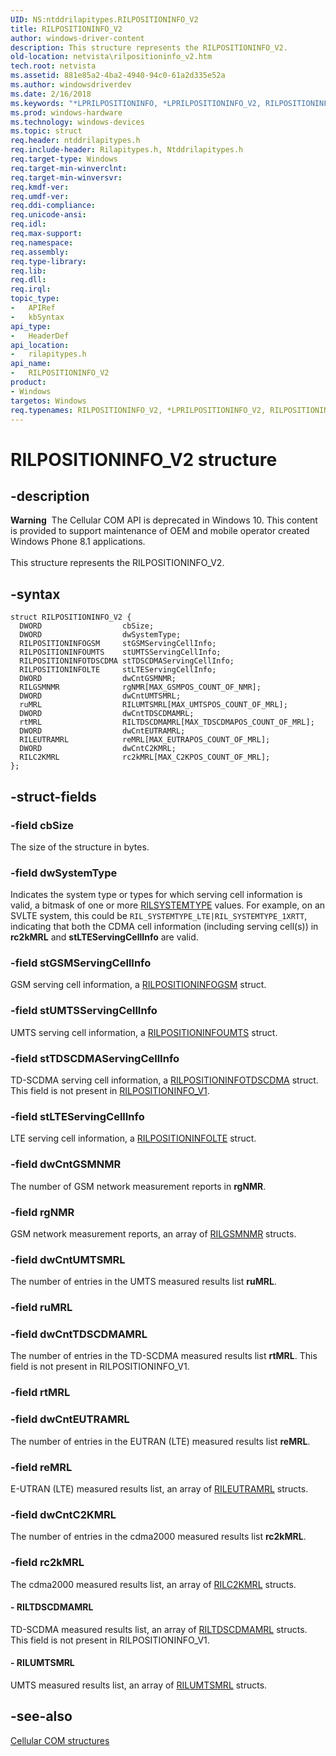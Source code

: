 ```yaml
---
UID: NS:ntddrilapitypes.RILPOSITIONINFO_V2
title: RILPOSITIONINFO_V2
author: windows-driver-content
description: This structure represents the RILPOSITIONINFO_V2.
old-location: netvista\rilpositioninfo_v2.htm
tech.root: netvista
ms.assetid: 881e85a2-4ba2-4940-94c0-61a2d335e52a
ms.author: windowsdriverdev
ms.date: 2/16/2018
ms.keywords: "*LPRILPOSITIONINFO, *LPRILPOSITIONINFO_V2, RILPOSITIONINFO, RILPOSITIONINFO_V2, RILPOSITIONINFO_V2 structure [Network Drivers Starting with Windows Vista], netvista.rilpositioninfo_v2, rilapitypes/RILPOSITIONINFO_V2"
ms.prod: windows-hardware
ms.technology: windows-devices
ms.topic: struct
req.header: ntddrilapitypes.h
req.include-header: Rilapitypes.h, Ntddrilapitypes.h
req.target-type: Windows
req.target-min-winverclnt:
req.target-min-winversvr:
req.kmdf-ver:
req.umdf-ver:
req.ddi-compliance:
req.unicode-ansi:
req.idl:
req.max-support:
req.namespace:
req.assembly:
req.type-library:
req.lib:
req.dll:
req.irql:
topic_type:
-	APIRef
-	kbSyntax
api_type:
-	HeaderDef
api_location:
-	rilapitypes.h
api_name:
-	RILPOSITIONINFO_V2
product:
- Windows
targetos: Windows
req.typenames: RILPOSITIONINFO_V2, *LPRILPOSITIONINFO_V2, RILPOSITIONINFO, *LPRILPOSITIONINFO
---
```


# RILPOSITIONINFO_V2 structure


## -description


<div class="alert"><b>Warning</b>  The Cellular COM API is deprecated in Windows 10. This content is provided to support maintenance of OEM and mobile operator created Windows Phone 8.1 applications.</div><div> </div>This structure represents the RILPOSITIONINFO_V2.


## -syntax


````
struct RILPOSITIONINFO_V2 {
  DWORD                  cbSize;
  DWORD                  dwSystemType;
  RILPOSITIONINFOGSM     stGSMServingCellInfo;
  RILPOSITIONINFOUMTS    stUMTSServingCellInfo;
  RILPOSITIONINFOTDSCDMA stTDSCDMAServingCellInfo;
  RILPOSITIONINFOLTE     stLTEServingCellInfo;
  DWORD                  dwCntGSMNMR;
  RILGSMNMR              rgNMR[MAX_GSMPOS_COUNT_OF_NMR];
  DWORD                  dwCntUMTSMRL;
  ruMRL                  RILUMTSMRL[MAX_UMTSPOS_COUNT_OF_MRL];
  DWORD                  dwCntTDSCDMAMRL;
  rtMRL                  RILTDSCDMAMRL[MAX_TDSCDMAPOS_COUNT_OF_MRL];
  DWORD                  dwCntEUTRAMRL;
  RILEUTRAMRL            reMRL[MAX_EUTRAPOS_COUNT_OF_MRL];
  DWORD                  dwCntC2KMRL;
  RILC2KMRL              rc2kMRL[MAX_C2KPOS_COUNT_OF_MRL];
};
````


## -struct-fields




### -field cbSize

The size of the structure in bytes.


### -field dwSystemType

Indicates the system type or types for which serving cell information is valid, a bitmask of one or more <a href="..\rilapitypes\ne-rilapitypes-rilsystemtype.md">RILSYSTEMTYPE</a> values. For example, on an SVLTE system, this could be <code>RIL_SYSTEMTYPE_LTE|RIL_SYSTEMTYPE_1XRTT</code>, indicating that both the CDMA cell information (including serving cell(s)) in <b>rc2kMRL</b> and <b>stLTEServingCellInfo</b> are valid.


### -field stGSMServingCellInfo

GSM serving cell information, a <a href="..\rilapitypes\ns-rilapitypes-rilpositioninfogsm.md">RILPOSITIONINFOGSM</a> struct.


### -field stUMTSServingCellInfo

UMTS serving cell information, a <a href="..\rilapitypes\ns-rilapitypes-rilpositioninfoumts.md">RILPOSITIONINFOUMTS</a> struct.


### -field stTDSCDMAServingCellInfo

TD-SCDMA serving cell information, a <a href="..\rilapitypes\ns-rilapitypes-rilpositioninfotdscdma.md">RILPOSITIONINFOTDSCDMA</a> struct. This field is not present in <a href="https://msdn.microsoft.com/library/windows/hardware/dn931134">RILPOSITIONINFO_V1</a>.


### -field stLTEServingCellInfo

LTE serving cell information, a <a href="..\rilapitypes\ns-rilapitypes-rilpositioninfolte.md">RILPOSITIONINFOLTE</a> struct.


### -field dwCntGSMNMR

The number of GSM network measurement reports in <b>rgNMR</b>.


### -field rgNMR

GSM network measurement reports, an array of <a href="..\rilapitypes\ns-rilapitypes-rilgsmnmr.md">RILGSMNMR</a> structs.


### -field dwCntUMTSMRL

The number of entries in the UMTS measured results list <b>ruMRL</b>.


### -field ruMRL




### -field dwCntTDSCDMAMRL

The number of entries in the TD-SCDMA measured results list <b>rtMRL</b>. This field is not present in RILPOSITIONINFO_V1.


### -field rtMRL




### -field dwCntEUTRAMRL

The number of entries in the EUTRAN (LTE) measured results list <b>reMRL</b>.


### -field reMRL

E-UTRAN (LTE) measured results list, an array of <a href="..\rilapitypes\ns-rilapitypes-rileutramrl.md">RILEUTRAMRL</a> structs.


### -field dwCntC2KMRL

The number of entries in the cdma2000 measured results list <b>rc2kMRL</b>.


### -field rc2kMRL

The cdma2000 measured results list, an array of <a href="..\rilapitypes\ns-rilapitypes-rilc2kmrl.md">RILC2KMRL</a> structs.


#### - RILTDSCDMAMRL

TD-SCDMA measured results list, an array of <a href="..\rilapitypes\ns-rilapitypes-riltdscdmamrl.md">RILTDSCDMAMRL</a> structs. This field is not present in RILPOSITIONINFO_V1.


#### - RILUMTSMRL

UMTS measured results list, an array of <a href="..\rilapitypes\ns-rilapitypes-rilumtsmrl.md">RILUMTSMRL</a> structs.


## -see-also

<a href="https://msdn.microsoft.com/library/windows/hardware/dn946511">Cellular COM structures</a>



 

 


